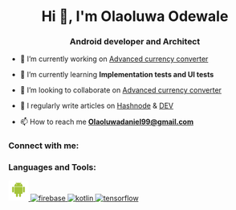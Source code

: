 <h1 align="center">Hi 👋, I'm Olaoluwa Odewale</h1>
<h3 align="center">Android developer and Architect</h3>

- 🔭 I’m currently working on [Advanced currency converter](https://github.com/Olaoluwa99/advanced_currency_converter.git)

- 🌱 I’m currently learning **Implementation tests and UI tests**

- 👯 I’m looking to collaborate on [Advanced currency converter](https://github.com/Olaoluwa99/advanced_currency_converter.git)

- 📝 I regularly write articles on [Hashnode](https://dev.to/olaoluwa99) & [DEV](https://dev.to/olaoluwa99)

- 📫 How to reach me **Olaoluwadaniel99@gmail.com**

<h3 align="left">Connect with me:</h3>
<p align="left">
</p>

<h3 align="left">Languages and Tools:</h3>
<p align="left"> <a href="https://developer.android.com" target="_blank" rel="noreferrer"> <img src="https://raw.githubusercontent.com/devicons/devicon/master/icons/android/android-original-wordmark.svg" alt="android" width="40" height="40"/> </a> <a href="https://firebase.google.com/" target="_blank" rel="noreferrer"> <img src="https://www.vectorlogo.zone/logos/firebase/firebase-icon.svg" alt="firebase" width="40" height="40"/> </a> <a href="https://kotlinlang.org" target="_blank" rel="noreferrer"> <img src="https://www.vectorlogo.zone/logos/kotlinlang/kotlinlang-icon.svg" alt="kotlin" width="40" height="40"/> </a> <a href="https://www.tensorflow.org" target="_blank" rel="noreferrer"> <img src="https://www.vectorlogo.zone/logos/tensorflow/tensorflow-icon.svg" alt="tensorflow" width="40" height="40"/> </a> </p>
